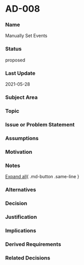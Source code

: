 

# AD-008

### Name

Manually Set Events

### Status

proposed

### Last Update

2021-05-28

### Subject Area



### Topic



### Issue or Problem Statement



### Assumptions



### Motivation



### Notes



[Expand all](#){ .md-button .same-line }

### Alternatives


    



### Decision



### Justification



### Implications



### Derived Requirements



### Related Decisions



